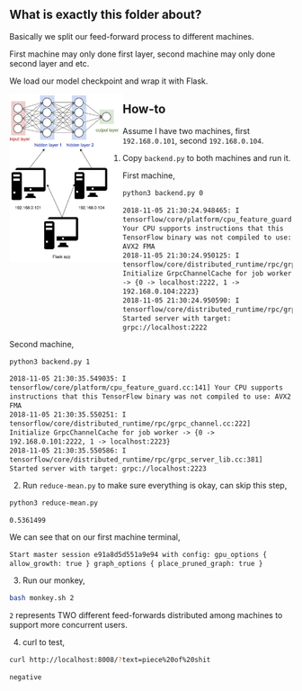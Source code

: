 ## What is exactly this folder about?

Basically we split our feed-forward process to different machines.

First machine may only done first layer, second machine may only done second layer and etc.

We load our model checkpoint and wrap it with Flask.

<img src="tf-distributed.png" align="left" width="40%">

## How-to

Assume I have two machines, first `192.168.0.101`, second `192.168.0.104`.

1. Copy `backend.py` to both machines and run it.

First machine,
```bash
python3 backend.py 0
```
```text
2018-11-05 21:30:24.948465: I tensorflow/core/platform/cpu_feature_guard.cc:141] Your CPU supports instructions that this TensorFlow binary was not compiled to use: AVX2 FMA
2018-11-05 21:30:24.950125: I tensorflow/core/distributed_runtime/rpc/grpc_channel.cc:222] Initialize GrpcChannelCache for job worker -> {0 -> localhost:2222, 1 -> 192.168.0.104:2223}
2018-11-05 21:30:24.950590: I tensorflow/core/distributed_runtime/rpc/grpc_server_lib.cc:381] Started server with target: grpc://localhost:2222
```

Second machine,
```bash
python3 backend.py 1
```
```text
2018-11-05 21:30:35.549035: I tensorflow/core/platform/cpu_feature_guard.cc:141] Your CPU supports instructions that this TensorFlow binary was not compiled to use: AVX2 FMA
2018-11-05 21:30:35.550251: I tensorflow/core/distributed_runtime/rpc/grpc_channel.cc:222] Initialize GrpcChannelCache for job worker -> {0 -> 192.168.0.101:2222, 1 -> localhost:2223}
2018-11-05 21:30:35.550586: I tensorflow/core/distributed_runtime/rpc/grpc_server_lib.cc:381] Started server with target: grpc://localhost:2223
```

2. Run `reduce-mean.py` to make sure everything is okay, can skip this step,
```bash
python3 reduce-mean.py
```
```text
0.5361499
```

We can see that on our first machine terminal,
```text
Start master session e91a8d5d551a9e94 with config: gpu_options { allow_growth: true } graph_options { place_pruned_graph: true }
```

3. Run our monkey,
```bash
bash monkey.sh 2
```

`2` represents TWO different feed-forwards distributed among machines to support more concurrent users.

4. curl to test,
```bash
curl http://localhost:8008/?text=piece%20of%20shit
```
```text
negative
```
